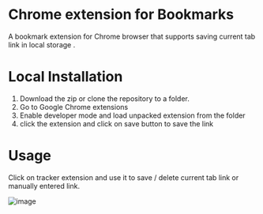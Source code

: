 # Chrome extension for Bookmarks

A bookmark extension for Chrome browser that supports saving current tab link in local storage .

# Local Installation
  1. Download the zip or clone the repository to a folder.
  2. Go to Google Chrome extensions
  3. Enable developer mode and load unpacked extension from the folder
  4. click the extension and click on save button to save the link

# Usage
Click on tracker extension and use it to save / delete current tab link or manually entered link.

![image](https://user-images.githubusercontent.com/82048817/168411942-fb1956f4-5918-477c-8607-dd2b34ee4037.png)
